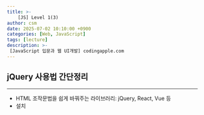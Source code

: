 ```yaml
---
title: >-
    [JS] Level 1(3)
author: csm
date: 2025-07-02 10:10:00 +0900
categories: [Web, JavaScript]
tags: [lecture]
description: >-
 [JavaScript 입문과 웹 UI개발] codingapple.com
---
```


## jQuery 사용법 간단정리
---
- HTML 조작문법을 쉽게 바꿔주는 라이브러리: jQuery, React, Vue 등
- 설치
    
